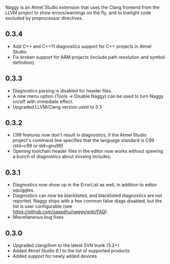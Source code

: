 Naggy is an Atmel Studio extension that uses the Clang frontend from the LLVM project to show errors/warnings on the fly, and to lowlight code excluded by preprocessor directives.

0.3.4
------

* Add C++ and C++11 diagnostics support for C++ projects in Atmel Studio.
* Fix broken support for ARM projects (include path resolution and symbol definition). 

0.3.3
------

* Diagnostics parsing is disabled for header files.
* A new menu option (Tools -> Disable Naggy) can be used to turn Naggy on/off with immediate effect.
* Upgraded LLVM/Clang version used to 3.3

0.3.2
------

* C99 features now don't result in diagnostics, if the Atmel Studio project's command line specifies that the language standard is C99 (std=c99 or std=gnu99)
* Opening toolchain header files in the editor now works without spewing a bunch of diagnostics about missing includes.

0.3.1
------

* Diagnostics now show up in the ErrorList as well, in addition to editor squiggles.
* Diagnostics can now be blacklisted, and blacklisted diagnostics are not reported.
  Naggy ships with a few common false diags disabled, but the list is user 
  configurable (see https://github.com/saaadhu/naggy/wiki/FAQ).
* Miscellaneous bug fixes

0.3.0
------

* Upgraded clang/llvm to the latest SVN trunk (3.2+)
* Added Atmel Studio 6.1 to the list of supported products
* Added support for newly added devices
